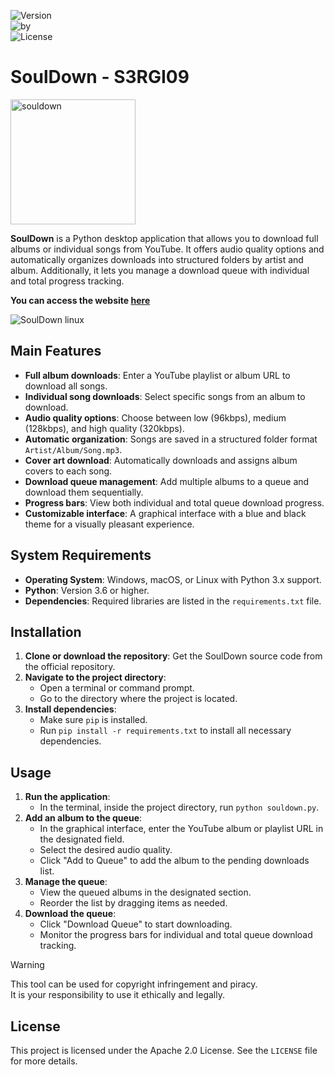 ![Version](https://img.shields.io/badge/version-Beta3.0-orange)  
![by](https://img.shields.io/badge/by-S3RGI09-blue)  
![License](https://img.shields.io/badge/license-Apache2.0-purple)  

# SoulDown - S3RGI09  
<img src="https://github.com/user-attachments/assets/6e1c5313-af7a-4a8e-9ef2-52825c9e577d" alt="souldown" width="200">  

**SoulDown** is a Python desktop application that allows you to download full albums or individual songs from YouTube. It offers audio quality options and automatically organizes downloads into structured folders by artist and album. Additionally, it lets you manage a download queue with individual and total progress tracking.  

**You can access the website [here](https://s3rgi09.github.io/SoulDown/)**  

![SoulDown linux](https://github.com/user-attachments/assets/bb899569-dad9-4ae3-ac8b-5751706e25f9)

## Main Features  

- **Full album downloads**: Enter a YouTube playlist or album URL to download all songs.  
- **Individual song downloads**: Select specific songs from an album to download.  
- **Audio quality options**: Choose between low (96kbps), medium (128kbps), and high quality (320kbps).  
- **Automatic organization**: Songs are saved in a structured folder format `Artist/Album/Song.mp3`.  
- **Cover art download**: Automatically downloads and assigns album covers to each song.  
- **Download queue management**: Add multiple albums to a queue and download them sequentially.  
- **Progress bars**: View both individual and total queue download progress.  
- **Customizable interface**: A graphical interface with a blue and black theme for a visually pleasant experience.  

## System Requirements  

- **Operating System**: Windows, macOS, or Linux with Python 3.x support.  
- **Python**: Version 3.6 or higher.  
- **Dependencies**: Required libraries are listed in the `requirements.txt` file.  

## Installation  

1. **Clone or download the repository**: Get the SoulDown source code from the official repository.  
2. **Navigate to the project directory**:  
   - Open a terminal or command prompt.  
   - Go to the directory where the project is located.  
3. **Install dependencies**:  
   - Make sure `pip` is installed.  
   - Run `pip install -r requirements.txt` to install all necessary dependencies.  

## Usage  

1. **Run the application**:  
   - In the terminal, inside the project directory, run `python souldown.py`.  
2. **Add an album to the queue**:  
   - In the graphical interface, enter the YouTube album or playlist URL in the designated field.  
   - Select the desired audio quality.  
   - Click "Add to Queue" to add the album to the pending downloads list.  
3. **Manage the queue**:  
   - View the queued albums in the designated section.  
   - Reorder the list by dragging items as needed.  
4. **Download the queue**:  
   - Click "Download Queue" to start downloading.  
   - Monitor the progress bars for individual and total queue download tracking.  

>[!warning]  
>This tool can be used for copyright infringement and piracy.  
>It is your responsibility to use it ethically and legally.  

## License  

This project is licensed under the Apache 2.0 License. See the `LICENSE` file for more details.
